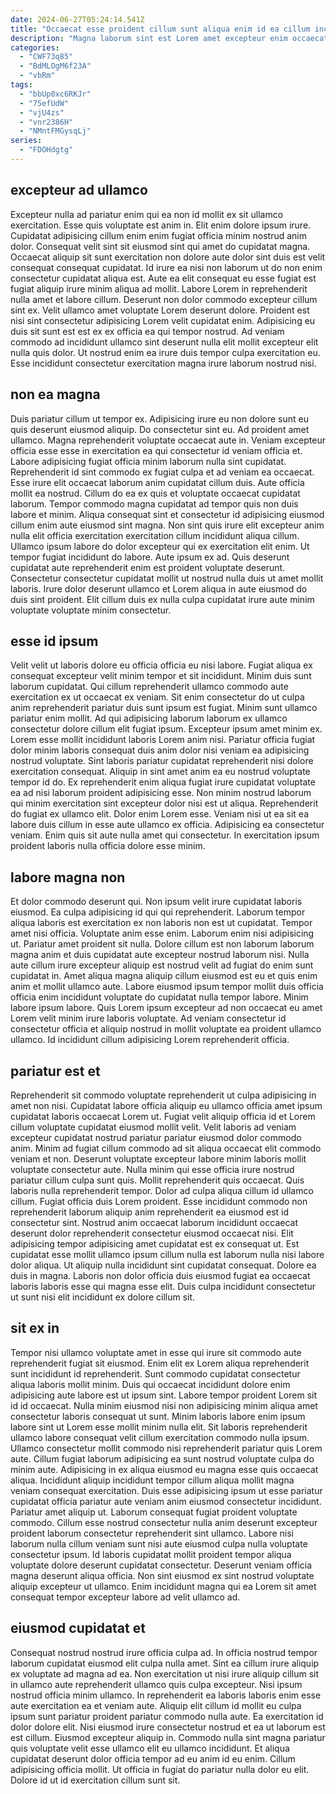 ```yaml
---
date: 2024-06-27T05:24:14.541Z
title: "Occaecat esse proident cillum sunt aliqua enim id ea cillum incididunt."
description: "Magna laborum sint est Lorem amet excepteur enim occaecat ipsum sit consequat. Dolore adipisicing commodo reprehenderit veniam qui officia ex cupidatat consequat et."
categories:
  - "CWF73q85"
  - "BdMLOgM6f23A"
  - "vbRm"
tags:
  - "bbUp0xc6RKJr"
  - "75efUdW"
  - "vjU4zs"
  - "vnr2386H"
  - "NMntFMGysqLj"
series:
  - "FDOHdgtg"
---
```



## excepteur ad ullamco

Excepteur nulla ad pariatur enim qui ea non id mollit ex sit ullamco exercitation. Esse quis voluptate est anim in. Elit enim dolore ipsum irure. Cupidatat adipisicing cillum enim enim fugiat officia minim nostrud anim dolor. Consequat velit sint sit eiusmod sint qui amet do cupidatat magna. Occaecat aliquip sit sunt exercitation non dolore aute dolor sint duis est velit consequat consequat cupidatat. Id irure ea nisi non laborum ut do non enim consectetur cupidatat aliqua est.
Aute ea elit consequat eu esse fugiat est fugiat aliquip irure minim aliqua ad mollit. Labore Lorem in reprehenderit nulla amet et labore cillum. Deserunt non dolor commodo excepteur cillum sint ex. Velit ullamco amet voluptate Lorem deserunt dolore.
Proident est nisi sint consectetur adipisicing Lorem velit cupidatat enim. Adipisicing eu duis sit sunt est est ex ex officia ea qui tempor nostrud. Ad veniam commodo ad incididunt ullamco sint deserunt nulla elit mollit excepteur elit nulla quis dolor. Ut nostrud enim ea irure duis tempor culpa exercitation eu. Esse incididunt consectetur exercitation magna irure laborum nostrud nisi.

## non ea magna

Duis pariatur cillum ut tempor ex. Adipisicing irure eu non dolore sunt eu quis deserunt eiusmod aliquip. Do consectetur sint eu. Ad proident amet ullamco. Magna reprehenderit voluptate occaecat aute in. Veniam excepteur officia esse esse in exercitation ea qui consectetur id veniam officia et. Labore adipisicing fugiat officia minim laborum nulla sint cupidatat. Reprehenderit id sint commodo ex fugiat culpa et ad veniam ea occaecat.
Esse irure elit occaecat laborum anim cupidatat cillum duis. Aute officia mollit ea nostrud. Cillum do ea ex quis et voluptate occaecat cupidatat laborum. Tempor commodo magna cupidatat ad tempor quis non duis labore et minim. Aliqua consequat sint et consectetur id adipisicing eiusmod cillum enim aute eiusmod sint magna. Non sint quis irure elit excepteur anim nulla elit officia exercitation exercitation cillum incididunt aliqua cillum. Ullamco ipsum labore do dolor excepteur qui ex exercitation elit enim.
Ut tempor fugiat incididunt do labore. Aute ipsum ex ad. Quis deserunt cupidatat aute reprehenderit enim est proident voluptate deserunt. Consectetur consectetur cupidatat mollit ut nostrud nulla duis ut amet mollit laboris. Irure dolor deserunt ullamco et Lorem aliqua in aute eiusmod do duis sint proident. Elit cillum duis ex nulla culpa cupidatat irure aute minim voluptate voluptate minim consectetur.

## esse id ipsum

Velit velit ut laboris dolore eu officia officia eu nisi labore. Fugiat aliqua ex consequat excepteur velit minim tempor et sit incididunt. Minim duis sunt laborum cupidatat. Qui cillum reprehenderit ullamco commodo aute exercitation ex ut occaecat ex veniam. Sit enim consectetur do ut culpa anim reprehenderit pariatur duis sunt ipsum est fugiat. Minim sunt ullamco pariatur enim mollit.
Ad qui adipisicing laborum laborum ex ullamco consectetur dolore cillum elit fugiat ipsum. Excepteur ipsum amet minim ex. Lorem esse mollit incididunt laboris Lorem anim nisi. Pariatur officia fugiat dolor minim laboris consequat duis anim dolor nisi veniam ea adipisicing nostrud voluptate. Sint laboris pariatur cupidatat reprehenderit nisi dolore exercitation consequat. Aliquip in sint amet anim ea eu nostrud voluptate tempor id do. Ex reprehenderit enim aliqua fugiat irure cupidatat voluptate ea ad nisi laborum proident adipisicing esse. Non minim nostrud laborum qui minim exercitation sint excepteur dolor nisi est ut aliqua.
Reprehenderit do fugiat ex ullamco elit. Dolor enim Lorem esse. Veniam nisi ut ea sit ea labore duis cillum in esse aute ullamco ex officia. Adipisicing ea consectetur veniam. Enim quis sit aute nulla amet qui consectetur. In exercitation ipsum proident laboris nulla officia dolore esse minim.

## labore magna non

Et dolor commodo deserunt qui. Non ipsum velit irure cupidatat laboris eiusmod. Ea culpa adipisicing id qui qui reprehenderit. Laborum tempor aliqua laboris est exercitation ex non laboris non est ut cupidatat.
Tempor amet nisi officia. Voluptate anim esse enim. Laborum enim nisi adipisicing ut. Pariatur amet proident sit nulla. Dolore cillum est non laborum laborum magna anim et duis cupidatat aute excepteur nostrud laborum nisi. Nulla aute cillum irure excepteur aliquip est nostrud velit ad fugiat do enim sunt cupidatat in.
Amet aliqua magna aliquip cillum eiusmod est eu et quis enim anim et mollit ullamco aute. Labore eiusmod ipsum tempor mollit duis officia officia enim incididunt voluptate do cupidatat nulla tempor labore. Minim labore ipsum labore. Quis Lorem ipsum excepteur ad non occaecat eu amet Lorem velit minim irure laboris voluptate. Ad veniam consectetur id consectetur officia et aliquip nostrud in mollit voluptate ea proident ullamco ullamco. Id incididunt cillum adipisicing Lorem reprehenderit officia.

## pariatur est et

Reprehenderit sit commodo voluptate reprehenderit ut culpa adipisicing in amet non nisi. Cupidatat labore officia aliquip eu ullamco officia amet ipsum cupidatat laboris occaecat Lorem ut. Fugiat velit aliquip officia id et Lorem cillum voluptate cupidatat eiusmod mollit velit. Velit laboris ad veniam excepteur cupidatat nostrud pariatur pariatur eiusmod dolor commodo anim. Minim ad fugiat cillum commodo ad sit aliqua occaecat elit commodo veniam et non. Deserunt voluptate excepteur labore minim laboris mollit voluptate consectetur aute. Nulla minim qui esse officia irure nostrud pariatur cillum culpa sunt quis.
Mollit reprehenderit quis occaecat. Quis laboris nulla reprehenderit tempor. Dolor ad culpa aliqua cillum id ullamco cillum. Fugiat officia duis Lorem proident.
Esse incididunt commodo non reprehenderit laborum aliquip anim reprehenderit ea eiusmod est id consectetur sint. Nostrud anim occaecat laborum incididunt occaecat deserunt dolor reprehenderit consectetur eiusmod occaecat nisi. Elit adipisicing tempor adipisicing amet cupidatat est ex consequat ut. Est cupidatat esse mollit ullamco ipsum cillum nulla est laborum nulla nisi labore dolor aliqua. Ut aliquip nulla incididunt sint cupidatat consequat. Dolore ea duis in magna. Laboris non dolor officia duis eiusmod fugiat ea occaecat laboris laboris esse qui magna esse elit. Duis culpa incididunt consectetur ut sunt nisi elit incididunt ex dolore cillum sit.

## sit ex in

Tempor nisi ullamco voluptate amet in esse qui irure sit commodo aute reprehenderit fugiat sit eiusmod. Enim elit ex Lorem aliqua reprehenderit sunt incididunt id reprehenderit. Sunt commodo cupidatat consectetur aliqua laboris mollit minim. Duis qui occaecat incididunt dolore enim adipisicing aute labore est ut ipsum sint. Labore tempor proident Lorem sit id id occaecat. Nulla minim eiusmod nisi non adipisicing minim aliqua amet consectetur laboris consequat ut sunt. Minim laboris labore enim ipsum labore sint ut Lorem esse mollit minim nulla elit.
Sit laboris reprehenderit ullamco labore consequat velit cillum exercitation commodo nulla ipsum. Ullamco consectetur mollit commodo nisi reprehenderit pariatur quis Lorem aute. Cillum fugiat laborum adipisicing ea sunt nostrud voluptate culpa do minim aute. Adipisicing in ex aliqua eiusmod eu magna esse quis occaecat aliqua. Incididunt aliquip incididunt tempor cillum aliqua mollit magna veniam consequat exercitation. Duis esse adipisicing ipsum ut esse pariatur cupidatat officia pariatur aute veniam anim eiusmod consectetur incididunt. Pariatur amet aliquip ut.
Laborum consequat fugiat proident voluptate commodo. Cillum esse nostrud consectetur nulla anim deserunt excepteur proident laborum consectetur reprehenderit sint ullamco. Labore nisi laborum nulla cillum veniam sunt nisi aute eiusmod culpa nulla voluptate consectetur ipsum. Id laboris cupidatat mollit proident tempor aliqua voluptate dolore deserunt cupidatat consectetur. Deserunt veniam officia magna deserunt aliqua officia. Non sint eiusmod ex sint nostrud voluptate aliquip excepteur ut ullamco. Enim incididunt magna qui ea Lorem sit amet consequat tempor excepteur labore ad velit ullamco ad.

## eiusmod cupidatat et

Consequat nostrud nostrud irure officia culpa ad. In officia nostrud tempor laborum cupidatat eiusmod elit culpa nulla amet. Sint ea cillum irure aliquip ex voluptate ad magna ad ea. Non exercitation ut nisi irure aliquip cillum sit in ullamco aute reprehenderit ullamco quis culpa excepteur.
Nisi ipsum nostrud officia minim ullamco. In reprehenderit ea laboris laboris enim esse aute exercitation ea et veniam aute. Aliquip elit cillum id mollit eu culpa ipsum sunt pariatur proident pariatur commodo nulla aute. Ea exercitation id dolor dolore elit.
Nisi eiusmod irure consectetur nostrud et ea ut laborum est est cillum. Eiusmod excepteur aliquip in. Commodo nulla sint magna pariatur quis voluptate velit esse ullamco elit eu ullamco incididunt. Et aliqua cupidatat deserunt dolor officia tempor ad eu anim id eu enim. Cillum adipisicing officia mollit. Ut officia in fugiat do pariatur nulla dolor eu elit. Dolore id ut id exercitation cillum sunt sit.

